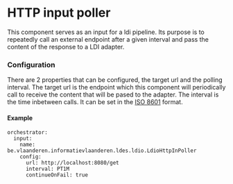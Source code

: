 # HTTP input poller

This component serves as an input for a ldi pipeline.
Its purpose is to repeatedly call an external endpoint after a given interval and pass the content of the response to a LDI adapter.


### Configuration

There are 2 properties that can be configured, the target url and the polling interval.
The target url is the endpoint which this component will periodically call to receive the content that will be pased to the adapter.
The interval is the time inbetween calls. It can be set in the [ISO 8601](https://tc39.es/proposal-temporal/docs/duration.html) format.

#### Example

```agsl
orchestrator:
  input:
    name: be.vlaanderen.informatievlaanderen.ldes.ldio.LdioHttpInPoller
    config:
      url: http://localhost:8080/get
      interval: PT1M
      continueOnFail: true
```